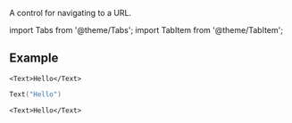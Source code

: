 ---
---

A control for navigating to a URL.

import Tabs from '@theme/Tabs';
import TabItem from '@theme/TabItem';

## Example

<Tabs>
<TabItem value="srn" label="swiftui-react-native">

```tsx
<Text>Hello</Text>
```

</TabItem>
<TabItem value="swiftui" label="SwiftUI">

```swift
Text("Hello")
```

</TabItem>
<TabItem value="react-native" label="React Native">

```tsx
<Text>Hello</Text>
```

</TabItem>
</Tabs>